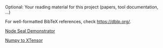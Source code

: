Optional: Your reading material for this project (papers, tool documentation, ...)

For well-formatted BibTeX references, check <https://dblp.org/>.

[Node Seal Demonstrator](https://morfix.io/sandbox)

[Numpy to XTensor](https://xtensor.readthedocs.io/en/latest/numpy.html)

